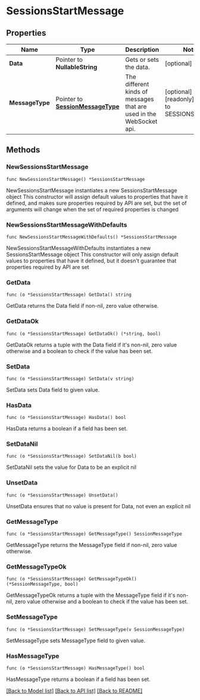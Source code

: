 # SessionsStartMessage

## Properties

Name | Type | Description | Notes
------------ | ------------- | ------------- | -------------
**Data** | Pointer to **NullableString** | Gets or sets the data. | [optional] 
**MessageType** | Pointer to [**SessionMessageType**](SessionMessageType.md) | The different kinds of messages that are used in the WebSocket api. | [optional] [readonly] [default to SESSIONS_START]

## Methods

### NewSessionsStartMessage

`func NewSessionsStartMessage() *SessionsStartMessage`

NewSessionsStartMessage instantiates a new SessionsStartMessage object
This constructor will assign default values to properties that have it defined,
and makes sure properties required by API are set, but the set of arguments
will change when the set of required properties is changed

### NewSessionsStartMessageWithDefaults

`func NewSessionsStartMessageWithDefaults() *SessionsStartMessage`

NewSessionsStartMessageWithDefaults instantiates a new SessionsStartMessage object
This constructor will only assign default values to properties that have it defined,
but it doesn't guarantee that properties required by API are set

### GetData

`func (o *SessionsStartMessage) GetData() string`

GetData returns the Data field if non-nil, zero value otherwise.

### GetDataOk

`func (o *SessionsStartMessage) GetDataOk() (*string, bool)`

GetDataOk returns a tuple with the Data field if it's non-nil, zero value otherwise
and a boolean to check if the value has been set.

### SetData

`func (o *SessionsStartMessage) SetData(v string)`

SetData sets Data field to given value.

### HasData

`func (o *SessionsStartMessage) HasData() bool`

HasData returns a boolean if a field has been set.

### SetDataNil

`func (o *SessionsStartMessage) SetDataNil(b bool)`

 SetDataNil sets the value for Data to be an explicit nil

### UnsetData
`func (o *SessionsStartMessage) UnsetData()`

UnsetData ensures that no value is present for Data, not even an explicit nil
### GetMessageType

`func (o *SessionsStartMessage) GetMessageType() SessionMessageType`

GetMessageType returns the MessageType field if non-nil, zero value otherwise.

### GetMessageTypeOk

`func (o *SessionsStartMessage) GetMessageTypeOk() (*SessionMessageType, bool)`

GetMessageTypeOk returns a tuple with the MessageType field if it's non-nil, zero value otherwise
and a boolean to check if the value has been set.

### SetMessageType

`func (o *SessionsStartMessage) SetMessageType(v SessionMessageType)`

SetMessageType sets MessageType field to given value.

### HasMessageType

`func (o *SessionsStartMessage) HasMessageType() bool`

HasMessageType returns a boolean if a field has been set.


[[Back to Model list]](../README.md#documentation-for-models) [[Back to API list]](../README.md#documentation-for-api-endpoints) [[Back to README]](../README.md)


